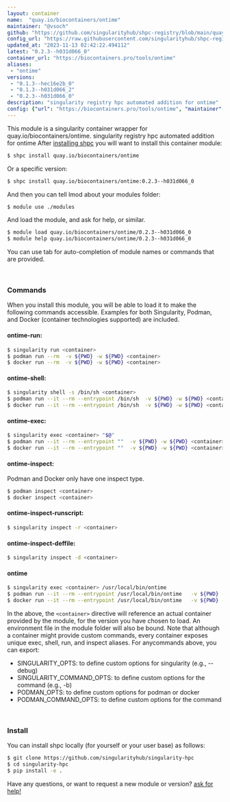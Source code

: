 ```yaml
---
layout: container
name:  "quay.io/biocontainers/ontime"
maintainer: "@vsoch"
github: "https://github.com/singularityhub/shpc-registry/blob/main/quay.io/biocontainers/ontime/container.yaml"
config_url: "https://raw.githubusercontent.com/singularityhub/shpc-registry/main/quay.io/biocontainers/ontime/container.yaml"
updated_at: "2023-11-13 02:42:22.494112"
latest: "0.2.3--h031d066_0"
container_url: "https://biocontainers.pro/tools/ontime"
aliases:
 - "ontime"
versions:
 - "0.1.3--hec16e2b_0"
 - "0.1.3--h031d066_2"
 - "0.2.3--h031d066_0"
description: "singularity registry hpc automated addition for ontime"
config: {"url": "https://biocontainers.pro/tools/ontime", "maintainer": "@vsoch", "description": "singularity registry hpc automated addition for ontime", "latest": {"0.2.3--h031d066_0": "sha256:7b53043a8251dff485e576d6fbd8718769c79225c6b5960f8cac7e59350543a2"}, "tags": {"0.1.3--hec16e2b_0": "sha256:7b24635eae78943080e36ac55dd3966b72cb8ba4f3183be7139def4e5119ca69", "0.1.3--h031d066_2": "sha256:cb9d2cdeb2b39ed5870ef511fc68d4c526753aaa5a46da9799ac2dcc6dc45d81", "0.2.3--h031d066_0": "sha256:7b53043a8251dff485e576d6fbd8718769c79225c6b5960f8cac7e59350543a2"}, "docker": "quay.io/biocontainers/ontime", "aliases": {"ontime": "/usr/local/bin/ontime"}}
---
```


This module is a singularity container wrapper for quay.io/biocontainers/ontime.
singularity registry hpc automated addition for ontime
After [installing shpc](#install) you will want to install this container module:


```bash
$ shpc install quay.io/biocontainers/ontime
```

Or a specific version:

```bash
$ shpc install quay.io/biocontainers/ontime:0.2.3--h031d066_0
```

And then you can tell lmod about your modules folder:

```bash
$ module use ./modules
```

And load the module, and ask for help, or similar.

```bash
$ module load quay.io/biocontainers/ontime/0.2.3--h031d066_0
$ module help quay.io/biocontainers/ontime/0.2.3--h031d066_0
```

You can use tab for auto-completion of module names or commands that are provided.

<br>

### Commands

When you install this module, you will be able to load it to make the following commands accessible.
Examples for both Singularity, Podman, and Docker (container technologies supported) are included.

#### ontime-run:

```bash
$ singularity run <container>
$ podman run --rm  -v ${PWD} -w ${PWD} <container>
$ docker run --rm  -v ${PWD} -w ${PWD} <container>
```

#### ontime-shell:

```bash
$ singularity shell -s /bin/sh <container>
$ podman run --it --rm --entrypoint /bin/sh  -v ${PWD} -w ${PWD} <container>
$ docker run --it --rm --entrypoint /bin/sh  -v ${PWD} -w ${PWD} <container>
```

#### ontime-exec:

```bash
$ singularity exec <container> "$@"
$ podman run --it --rm --entrypoint ""  -v ${PWD} -w ${PWD} <container> "$@"
$ docker run --it --rm --entrypoint ""  -v ${PWD} -w ${PWD} <container> "$@"
```

#### ontime-inspect:

Podman and Docker only have one inspect type.

```bash
$ podman inspect <container>
$ docker inspect <container>
```

#### ontime-inspect-runscript:

```bash
$ singularity inspect -r <container>
```

#### ontime-inspect-deffile:

```bash
$ singularity inspect -d <container>
```


#### ontime

```bash
$ singularity exec <container> /usr/local/bin/ontime
$ podman run --it --rm --entrypoint /usr/local/bin/ontime   -v ${PWD} -w ${PWD} <container> -c " $@"
$ docker run --it --rm --entrypoint /usr/local/bin/ontime   -v ${PWD} -w ${PWD} <container> -c " $@"
```



In the above, the `<container>` directive will reference an actual container provided
by the module, for the version you have chosen to load. An environment file in the
module folder will also be bound. Note that although a container
might provide custom commands, every container exposes unique exec, shell, run, and
inspect aliases. For anycommands above, you can export:

 - SINGULARITY_OPTS: to define custom options for singularity (e.g., --debug)
 - SINGULARITY_COMMAND_OPTS: to define custom options for the command (e.g., -b)
 - PODMAN_OPTS: to define custom options for podman or docker
 - PODMAN_COMMAND_OPTS: to define custom options for the command

<br>

### Install

You can install shpc locally (for yourself or your user base) as follows:

```bash
$ git clone https://github.com/singularityhub/singularity-hpc
$ cd singularity-hpc
$ pip install -e .
```

Have any questions, or want to request a new module or version? [ask for help!](https://github.com/singularityhub/singularity-hpc/issues)